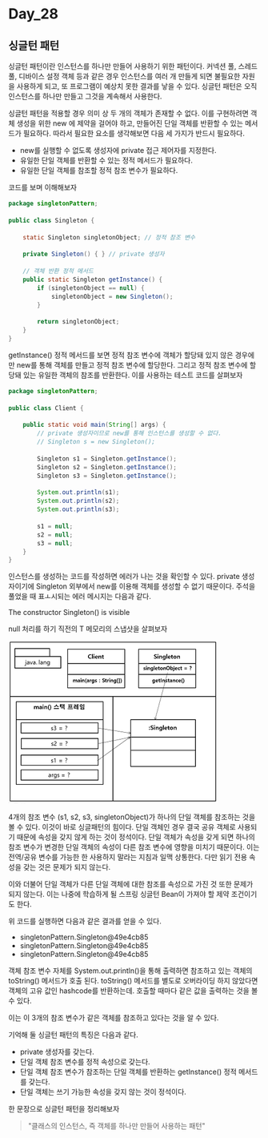 # Day_28

## 싱글턴 패턴

싱글턴 패턴이란 인스턴스를 하나만 만들어 사용하기 위한 패턴이다. 커넥션 풀, 스레드 풀, 디바이스 설정 객체 등과 같은 경우 인스턴스를 여러 개 만들게 되면 불필요한 자원을 사용하게 되고, 또 프로그램이 예상치 못한 결과를 낳을 수 있다. 싱글턴 패턴은 오직 인스턴스를 하나만 만들고 그것을 계속해서 사용한다.

싱글턴 패턴을 적용할 경우 의미 상 두 개의 객체가 존재할 수 없다. 이를 구현하려면 객체 생성을 위한 new 에 제약을 걸어야 하고, 만들어진 단일 객체를 반환할 수 있는 메서드가 필요하다. 따라서 필요한 요소를 생각해보면 다음 세 가지가 반드시 필요하다.

- new를 실행할 수 없도록 생성자에 private 접근 제어자를 지정한다.
- 유일한 단일 객체를 반환할 수 있는 정적 메서드가 필요하다.
- 유일한 단일 객체를 참조할 정적 참조 변수가 필요하다.

코드를 보며 이해해보자

```java
package singletonPattern;

public class Singleton {
    
    static Singleton singletonObject; // 정적 참조 변수
    
    private Singleton() { } // private 생성자
    
    // 객체 반환 정적 메서드
    public static Singleton getInstance() {
        if (singletonObject == null) {
            singletonObject = new Singleton();
        }
        
        return singletonObject;
    }
}
```

getInstance() 정적 메서드를 보면 정적 참조 변수에 객체가 할당돼 있지 않은 경우에만 new를 통해 객체를 만들고 정적 참조 변수에 할당한다. 그리고 정적 참조 변수에 할당돼 있는 유일한 객체의 참조를 반환한다. 이를 사용하는 테스트 코드를 살펴보자

```java
package singletonPattern;

public class Client {

    public static void main(String[] args) {
        // private 생성자이므로 new를 통해 인스턴스를 생성할 수 없다.
        // Singleton s = new Singleton();

        Singleton s1 = Singleton.getInstance();
        Singleton s2 = Singleton.getInstance();
        Singleton s3 = Singleton.getInstance();

        System.out.println(s1);
        System.out.println(s2);
        System.out.println(s3);

        s1 = null;
        s2 = null;
        s3 = null;
    }
}
```

인스턴스를 생성하는 코드를 작성하면 에러가 나는 것을 확인할 수 있다. private 생성자이기에 Singleton 외부에서 new를 이용해 객체를 생성할 수 없기 때문이다. 주석을 풀었을 때 표ㅗ시되는 에러 메시지는 다음과 같다.

The constructor Singleton() is visible

null 처리를 하기 직전의 T 메모리의 스냅샷을 살펴보자

<img src="/static/6-7.PNG" width="419" height="325"></img>

4개의 참조 변수 (s1, s2, s3, singletonObject)가 하나의 단일 객체를 참조하는 것을 볼 수 있다. 이것이 바로 싱글패턴의 힘이다. 단일 객체인 경우 결국 공유 객체로 사용되기 때문에 속성을 갖지 않게 하는 것이 정석이다. 단일 객체가 속성을 갖게 되면 하나의 참조 변수가 변경한 단일 객체의 속성이 다른 참조 변수에 영향을 미치기 때문이다. 이는 전역/공유 변수를 가능한 한 사용하지 말라는 지침과 일맥 상통한다. 다만 읽기 전용 속성을 갖는 것은 문제가 되지 않는다. 

이와 더불어 단일 객체가 다른 단일 객체에 대한 참조를 속성으로 가진 것 또한 문제가 되지 않는다. 이는 나중에 학습하게 될 스프링 싱글턴 Bean이 가져야 할 제약 조건이기도 한다.

위 코드를 실행하면 다음과 같은 결과를 얻을 수 있다.

- singletonPattern.Singleton@49e4cb85
- singletonPattern.Singleton@49e4cb85
- singletonPattern.Singleton@49e4cb85

객체 참조 변수 자체를 System.out.println()을 통해 출력하면 참조하고 있는 객체의 toString() 메서드가 호출 된다. toString() 메서드를 별도로 오버라이딩 하지 않았다면 객체의 고유 값인 hashcode를 반환하는데. 호출할 때마다 같은 값을 출력하는 것을 볼 수 있다.

이는 이 3개의 참조 변수가 같은 객체를 참조하고 있다는 것을 알 수 있다.

기억해 둘 싱글턴 패턴의 특징은 다음과 같다.

- private 생성자를 갖는다.
- 단일 객체 참조 변수를 정적 속성으로 갖는다.
- 단일 객체 참조 변수가 참조하는 단일 객체를 반환하는 getInstance() 정적 메서드를 갖는다.
- 단일 객체는 쓰기 가능한 속성을 갖지 않는 것이 정석이다.

한 문장으로 싱글턴 패턴을 정리해보자

> "클래스의 인스턴스, 즉 객체를 하나만 만들어 사용하는 패턴"
>